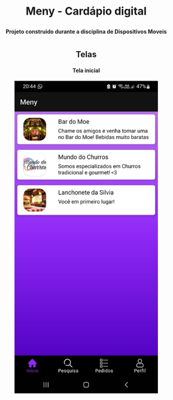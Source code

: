 <div align="center">
    <h1>
        <p>Meny - Cardápio digital</p>
    </h1>
    <h4>
        <p>Projeto construido durante a disciplina de Dispositivos Moveis</p>
    </h4>
</div>

#

<div align="center">
    <h2><p>Telas</p></h2>
    <h4>Tela inicial</h4>
    <img src="https://raw.githubusercontent.com/cleitondcarmo/Meny/main/img/inicio-cliente.jpeg" width="75%"/>
</div>

